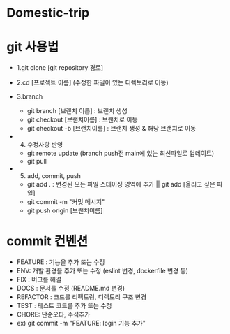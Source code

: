 # Domestic-trip


# git 사용법
- 1.git clone [git repository 경로]

- 2.cd [프로젝트 이름] (수정한 파일이 있는 디렉토리로 이동)

- 3.branch
  - git branch [브랜치 이름] : 브랜치 생성
  - git checkout [브랜치이름] : 브랜치로 이동
  - git checkout -b [브랜치이름] : 브랜치 생성 & 해당 브랜치로 이동 

- 4. 수정사항 반영
  - git remote update (branch push전 main에 있는 최신파일로 업데이트)
  - git pull
  
- 5. add, commit, push
  - git add . : 변경된 모든 파일 스테이징 영역에 추가 || git add [올리고 싶은 파일]
  - git commit -m "커밋 메시지"
  - git push origin [브랜치이름]
  
# commit 컨벤션
- FEATURE : 기능을 추가 또는 수정
- ENV: 개발 환경을 추가 또는 수정 (eslint 변경, dockerfile 변경 등)
- FIX : 버그를 해결
- DOCS : 문서를 수정 (README.md 변경)
- REFACTOR : 코드를 리팩토링, 디렉토리 구조 변경
- TEST : 테스트 코드를 추가 또는 수정
- CHORE: 단순오타, 주석추가
- ex) git commit -m "FEATURE: login 기능 추가"
